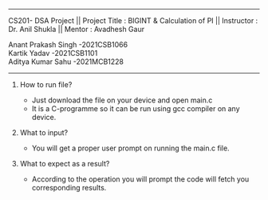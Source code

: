 --------------------------------------------------------------------------------------
CS201- DSA Project ||
Project Title : BIGINT & Calculation of PI || 
Instructor : Dr. Anil Shukla || 
Mentor : Avadhesh Gaur

Anant Prakash Singh -2021CSB1066  
Kartik Yadav -2021CSB1101  
Aditya Kumar Sahu -2021MCB1228
 
 -------------------------------------------------------------------------------------


1. How to run file?
   * Just download the file on your device and open main.c
   * It is a C-programme so it can be run using gcc compiler on any device.

2. What to input?
   * You will get a proper user prompt on running the main.c file.

3. What to expect as a result?
   * According to the operation you will prompt the code will fetch you corresponding results.